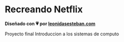 # Recreando Netflix

**Diseñado con 💗 por [leonidasesteban.com](https://leonidasesteban.com/)**

Proyecto final Introduccion a los sistemas de computo
